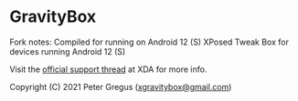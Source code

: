 GravityBox
==========

Fork notes: Compiled for running on Android 12 (S)
XPosed Tweak Box for devices running Android 12 (S)

Visit the [official support thread](https://forum.xda-developers.com/t/app-r-xposed-gravitybox-v11-0-5-for-android-11-08-08-2021.4213047/page-29#post-87075427) at XDA for more info.

Copyright (C) 2021 Peter Gregus (xgravitybox@gmail.com)
